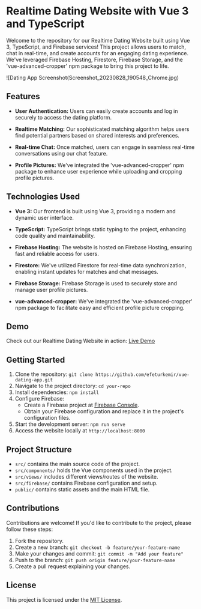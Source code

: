 # Realtime Dating Website with Vue 3 and TypeScript

Welcome to the repository for our Realtime Dating Website built using Vue 3, TypeScript, and Firebase services! This project allows users to match, chat in real-time, and create accounts for an engaging dating experience. We've leveraged Firebase Hosting, Firestore, Firebase Storage, and the 'vue-advanced-cropper' npm package to bring this project to life.

![Dating App Screenshot(Screenshot_20230828_190548_Chrome.jpg)

## Features

- **User Authentication:** Users can easily create accounts and log in securely to access the dating platform.

- **Realtime Matching:** Our sophisticated matching algorithm helps users find potential partners based on shared interests and preferences.

- **Real-time Chat:** Once matched, users can engage in seamless real-time conversations using our chat feature.

- **Profile Pictures:** We've integrated the 'vue-advanced-cropper' npm package to enhance user experience while uploading and cropping profile pictures.

## Technologies Used

- **Vue 3:** Our frontend is built using Vue 3, providing a modern and dynamic user interface.

- **TypeScript:** TypeScript brings static typing to the project, enhancing code quality and maintainability.

- **Firebase Hosting:** The website is hosted on Firebase Hosting, ensuring fast and reliable access for users.

- **Firestore:** We've utilized Firestore for real-time data synchronization, enabling instant updates for matches and chat messages.

- **Firebase Storage:** Firebase Storage is used to securely store and manage user profile pictures.

- **vue-advanced-cropper:** We've integrated the 'vue-advanced-cropper' npm package to facilitate easy and efficient profile picture cropping.

## Demo

Check out our Realtime Dating Website in action: [Live Demo](https://myapp-4e79c.web.app/login)

## Getting Started

1. Clone the repository: `git clone https://github.com/efeturkemir/vue-dating-app.git`
2. Navigate to the project directory: `cd your-repo`
3. Install dependencies: `npm install`
4. Configure Firebase:
   - Create a Firebase project at [Firebase Console](https://console.firebase.google.com/).
   - Obtain your Firebase configuration and replace it in the project's configuration files.
5. Start the development server: `npm run serve`
6. Access the website locally at `http://localhost:8080`

## Project Structure

- `src/` contains the main source code of the project.
- `src/components/` holds the Vue components used in the project.
- `src/views/` includes different views/routes of the website.
- `src/firebase/` contains Firebase configuration and setup.
- `public/` contains static assets and the main HTML file.

## Contributions

Contributions are welcome! If you'd like to contribute to the project, please follow these steps:

1. Fork the repository.
2. Create a new branch: `git checkout -b feature/your-feature-name`
3. Make your changes and commit: `git commit -m "Add your feature"`
4. Push to the branch: `git push origin feature/your-feature-name`
5. Create a pull request explaining your changes.

## License

This project is licensed under the [MIT License](LICENSE).

